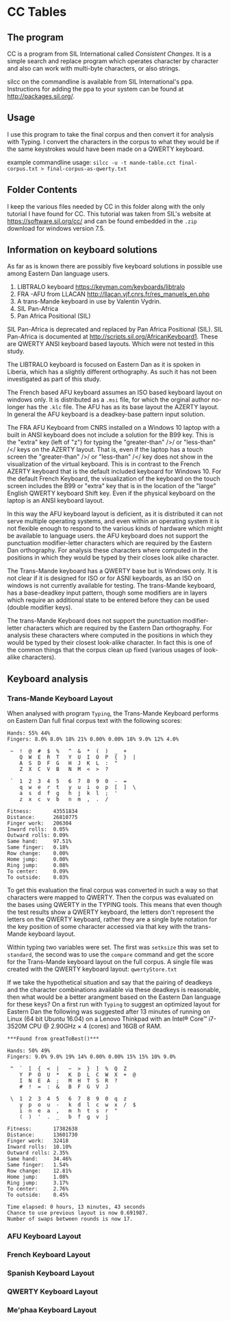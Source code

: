 # CC Tables

## The program

CC is a program from SIL International called _Consistent Changes_. It is a simple search and replace program which operates character by character and also can work with multi-byte characters, or also strings.

silcc on the commandline is available from SIL International's ppa. Instructions for adding the ppa to your system can be found at http://packages.sil.org/.

## Usage

I use this program to take the final corpus and then convert it for analysis with Typing. I convert the characters in the corpus to what they would be if the same keystrokes would have been made on a QWERTY keyboard.

example commandline usage:
`silcc -u -t mande-table.cct final-corpus.txt > final-corpus-as-qwerty.txt`

## Folder Contents

I keep the various files needed by CC in this folder along with the only tutorial I have found for CC. This tutorial was taken from SIL's website at https://software.sil.org/cc/ and can be found embedded in the `.zip` download for windows version 7.5.

## Information on keyboard solutions

As far as is known there are possibly five keyboard solutions in possible use among Eastern Dan language users.

1. LIBTRALO keyboard https://keyman.com/keyboards/libtralo
2. FRA -AFU from LLACAN http://llacan.vjf.cnrs.fr/res_manuels_en.php
3. A trans-Mande keyboard in use by Valentin Vydrin.
4. SIL Pan-Africa
5. Pan Africa Positional (SIL)

SIL Pan-Africa is deprecated and replaced by  Pan Africa Positional (SIL). SIL Pan-Africa is documented at http://scripts.sil.org/AfricanKeyboard1. These are QWERTY ANSI keyboard based layouts. Which were not tested in this study.

The LIBTRALO keyboard is focused on Eastern Dan as it is spoken in Liberia, which has a slightly different orthography. As such it has not been investigated as part of this study.

The French based AFU keyboard assumes an ISO based keyboard layout on windows only. It is distributed as a `.msi` file, for which the orginal author no-longer has the `.klc` file. The AFU has as its base layout the AZERTY layout. In general the AFU keyboard is a deadkey-base pattern input solution.

The FRA AFU Keyboard from CNRS installed on a Windows 10 laptop with a built in ANSI keyboard does not include a solution for the B99 key. This is the "extra" key (left of "z") for typing the "greater-than" />/ or "less-than" /</ keys on the AZERTY layout. That is, even if the laptop has a touch screen the "greater-than" />/ or "less-than" /</ key does not show in the visualization of the virtual keyboard. This is in contrast to the French AZERTY keyboard that is the default included keyboard for Windows 10. For the default French Keyboard, the visualization of the keyboard on the touch screen includes the B99 or "extra" key that is in the location of the "large" English QWERTY keyboard Shift key. Even if the physical keyboard on the laptop is an ANSI keyboard layout.

In this way the AFU keyboard layout is deficient, as it is distributed it can not serve multiple operating systems, and even within an operating system it is not flexible enough to respond to the various kinds of hardware which might be available to language users. the AFU keyboard does not support the punctuation modifier-letter characters which are required by the Eastern Dan orthography. For analysis these characters where computed in the positions in which they would be typed by their closes look alike character.

The Trans-Mande keyboard has a QWERTY base but is Windows only. It is not clear if it is designed for ISO or for ASNI keyboards, as an ISO on windows is not currently available for testing. The trans-Mande keyboard, has a base-deadkey input pattern, though some modifiers are in layers which require an additional state to be entered before they can be used (double modifier keys).

The trans-Mande Keyboard does not support the punctuation modifier-letter characters which are required by the Eastern Dan orthography. For analysis these characters where computed in the positions in which they would be typed by their closest look-alike character. In fact this is one of the common things that the corpus clean up fixed (various usages of look-alike characters).

## Keyboard analysis
### Trans-Mande Keyboard Layout

When analysed with program `Typing`, the Trans-Mande Keyboard performs on Eastern Dan full final corpus text with the following scores:
```
Hands: 55% 44%
Fingers: 8.0% 8.0% 18% 21% 0.00% 0.00% 18% 9.0% 12% 4.0%

 ~  !  @  #  $  %   ^  &  *  (  )  _  +    
    Q  W  E  R  T   Y  U  I  O  P  {  }  |
    A  S  D  F  G   H  J  K  L  :  "       
    Z  X  C  V  B   N  M  <  >  ?          

 `  1  2  3  4  5   6  7  8  9  0  -  =    
    q  w  e  r  t   y  u  i  o  p  [  ]  \
    a  s  d  f  g   h  j  k  l  ;  '       
    z  x  c  v  b   n  m  ,  .  /          

Fitness:       43551834
Distance:      26810775
Finger work:   206304
Inward rolls:  0.05%
Outward rolls: 0.09%
Same hand:     97.51%
Same finger:   0.18%
Row change:    0.00%
Home jump:     0.00%
Ring jump:     0.08%
To center:     0.09%
To outside:    0.03%
```
To get this evaluation the  final corpus was converted in such a way so that characters were mapped to QWERTY. Then the corpus was evaluated on the bases using QWERTY in the TYPING tools. This means that even though the test results show a QWERTY keyboard, the letters don't represent the letters on the QWERTY keyboard, rather they are a single byte notation for the key position of some character accessed via that key with the trans-Mande keyboard layout.

Within typing two variables were set.  The first was `setksize` this was set to `standard`, the second was to use the `compare` command and get the score for the Trans-Mande keyboard layout on the full corpus. A single file was created with the QWERTY keyboard layout: `qwertyStore.txt`

If we take the hypothetical situation and say that the pairing of deadkeys and the character combinations available via these deadkeys is reasonable, then what would be a better arangment based on the Eastern Dan language for these keys? On a first run with `Typing` to suggest an optimized layout for Eastern Dan the following was suggested after 13 minutes of running on Linux (64 bit Ubuntu 16.04) on a Lenovo Thinkpad with an Intel® Core™ i7-3520M CPU @ 2.90GHz × 4 (cores) and 16GB of RAM.
```
***Found from greatToBest()***

Hands: 50% 49%
Fingers: 9.0% 9.0% 19% 14% 0.00% 0.00% 15% 15% 10% 9.0%

 ^  `  [  {  <  |   ~  >  }  ]  %  Q  Z    
    Y  P  O  U  *   K  D  L  C  W  X  +  @
    I  N  E  A  ;   M  H  T  S  R  ?       
    #  !  =  :  &   B  F  G  V  J          

 \  1  2  3  4  5   6  7  8  9  0  q  z    
    y  p  o  u  -   k  d  l  c  w  x  /  $
    i  n  e  a  ,   m  h  t  s  r  "       
    (  )  '  .  _   b  f  g  v  j          

Fitness:       17382638
Distance:      13601730
Finger work:   32418
Inward rolls:  10.10%
Outward rolls: 2.35%
Same hand:     34.46%
Same finger:   1.54%
Row change:    12.81%
Home jump:     1.08%
Ring jump:     3.17%
To center:     2.76%
To outside:    0.45%

Time elapsed: 0 hours, 13 minutes, 43 seconds
Chance to use previous layout is now 0.691987.
Number of swaps between rounds is now 17.
```
### AFU Keyboard Layout

### French Keyboard Layout

### Spanish Keyboard Layout

### QWERTY Keyboard Layout

### Me'phaa Keyboard Layout
